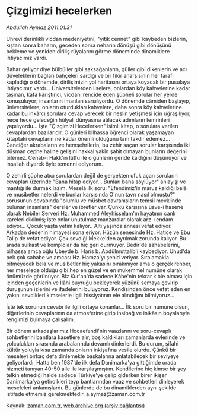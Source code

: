 # Çizgimizi hecelerken

*Abdullah Aymaz 2011.01.31*

<td class="columnist-detail">
<p>Uhrevî derinlikli vicdan medeniyetini, "yitik cennet" gibi kaybeden bizlerin, kıştan sonra baharın, geceden sonra neharın dönüşü gibi dönüşünü bekleme ve yeniden diriliş rüyalarını görme döneminde dinamiklere ihtiyacımız vardı.</p>
<p>
<div id="haberMetinDiv">
<p>Bahar geliyor diye bülbüller gibi saksağanların, güller gibi dikenlerin ve acı düveleklerin bağları bahçeleri sardığı ve bir fikir anarşisinin her tarafı kapladığı o dönemde, dirilişimizin yol haritasını ortaya koyacak bir pusulaya ihtiyacımız vardı... Üniversitelerden liselere, onlardan köy kahvelerine kadar taşınan, kafa karıştırıcı, vicdanı rencide eden şüpheli sorular her yerde konuşuluyor; insanların imanları sarsılıyordu. O dönemde câmiden başlayıp, üniversitelere, onların oturdukları kahvelere, daha sonra köy kahvelerine kadar bu inkârcı sorulara cevap verecek bir neslin yetişmesi için uğraşılıyor, hece hece geleceğin hülyalı dünyasına atılacak adımların temrinleri yapılıyordu... İşte "Çizgimizi Hecelerken" isimli kitap, o sorulara verilen cevaplardan bazılarıdır. O günleri bilhassa öğrenci olarak yaşamayan kitaptaki cevapların ne kadar önemli olduğunu tam takdir edemez... Canciğer akrabaların ve hemşehrilerin, bu zehir saçan sorular karşısında iki düşman cephe haline gelişini hakkal yakîn şahit olmayan bunların değerini bilemez. Cenab-ı Hakk'ın lûtfu ile o günlerin geride kaldığını düşünüyor ve inşallah diyerek öyle temenni ediyorum.
<p> O zehirli şüphe atıcı sorulardan değil de gerçekten ufuk açan soruların cevapları üzerinde "Bana hitap ediyor... Bunları bana söylüyor" anlayışı ve mantığı ile durmak lazım. Meselâ ilk soru: "Efendimiz'in maruz kaldığı belâ ve musibetler nelerdi ve bunlar karşısında O'nun tavrı nasıl olmuştu?" sorusunun cevabında "olumlu ve müsbet davranışların temsil mevkiinde bulunan insanlara" dersler ve ibretler var. Çünkü karşısına üsve-i hasene olarak Nebîler Serveri Hz. Muhammed Aleyhisselam'ın hayatının canlı kareleri dikilmiş; işte onlar unutulmaz manzaralar olarak arz-ı endam ediyor... Çocuk yaşta yetim kalıyor.. Altı yaşında annesi vefat ediyor. Arkadan dedenin himayesi sona eriyor. Hüzün senesinde Hz. Hatice ve Ebu Talip de vefat ediyor. Çok sevdiği Mekke'den ayrılmak zorunda kalıyor. Bu arada suikast ve komplolar da hiç geri durmuyor. Bedir'de sahabelerini, bilhassa amca oğlu Ubeyde b. Haris b. Abdülmuttalib'i kaybediyor. Uhud'da pek çok sahabe ve amcası Hz. Hamza'yı şehid veriyor. Sıralamakla bitmeyecek bela ve musibetler hiç yakasını bırakmıyor ama o gerçek rehber, her meselede olduğu gibi hep en güzel ve en mükemmel numûne olarak önümüzde görünüyor. Biz Kur'an'da sadece Kâbe'nin tekrar kıble olması için içinden geçenlerin ve İlâhî buyruğu bekleyerek yüzünü semaya çevirip duruşunun izlerini ve ifadelerini buluyoruz. Kendisinden önce vefat eden en yakını sevdikleri kimselerle ilgili hissiyatının ele alındığını bilmiyoruz...
<p> İşte tek sorunun cevabı ile ilgili ortaya konanlar... İlk soru bir numune olsun, diğerlerinin cevaplarının da atmosferine girip insibağ ve inikâsın boyalarıyla rengimizi bulmaya çalışalım.
<p> Bir dönem arkadaşlarımız Hocaefendi'nin vaazlarını ve soru-cevaplı sohbetlerini bantlara kasetlere alır, boş kaldıkları zamanlarda evlerinde ve yolculukları sırasında arabalarında devamlı dinlerlerdi. Bu durum, şifahi kültür yoluyla kısa zamanda onların inkişafına vesile olurdu. Çünkü bir meseleyi birkaç defa dinlemekle başkalarına anlatabilecek bir seviyeye geliyorlardı. Hatta ben 1987'de ilk defa Danimarka'ya gittiğimde orada hizmeti tanıyan 40-50 aile ile karşılaşmıştım. Kendilerine hiç kimse bir şey telkin etmediği halde sadece Türkiye'ye gelip giderken birer ikişer Danimarka'ya getirdikleri teyp bantlarından vaaz ve sohbetleri dinleyerek meseleleri anlamışlardı. Bu günlerde de bu dinamiklerden aynı şekilde istifade etmemiz gerekmektedir. a.aymaz@zaman.com.tr</p></p></p></p></div>
</p>
<a href="http://web.archive.org/web/20110204113433/mailto:/">
</a></td>

Kaynak: [zaman.com.tr](http://zaman.com.tr/yazar.do?yazino=1086765), [web.archive.org (arşiv bağlantısı)](http://web.archive.org/web/20110204113433/http://www.zaman.com.tr:80/yazar.do?yazino=1086765)
